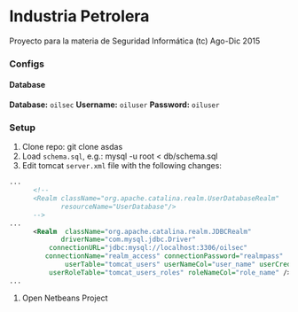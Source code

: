# Industria Petrolera
Proyecto para la materia de Seguridad Informática (tc) Ago-Dic 2015

### Configs
#### Database
**Database:** `oilsec`
**Username:** `oiluser`
**Password:** `oiluser`


### Setup
1. Clone repo:
		git clone asdas
1. Load `schema.sql`, e.g.:
		mysql -u root < db/schema.sql
1. Edit tomcat `server.xml` file with the following changes:
```xml
...
      <!--
      <Realm className="org.apache.catalina.realm.UserDatabaseRealm"
             resourceName="UserDatabase"/>
      -->
...
      <Realm  className="org.apache.catalina.realm.JDBCRealm"
             driverName="com.mysql.jdbc.Driver"
          connectionURL="jdbc:mysql://localhost:3306/oilsec"
         connectionName="realm_access" connectionPassword="realmpass"
              userTable="tomcat_users" userNameCol="user_name" userCredCol="password"
          userRoleTable="tomcat_users_roles" roleNameCol="role_name" />
...

```
1. Open Netbeans Project

